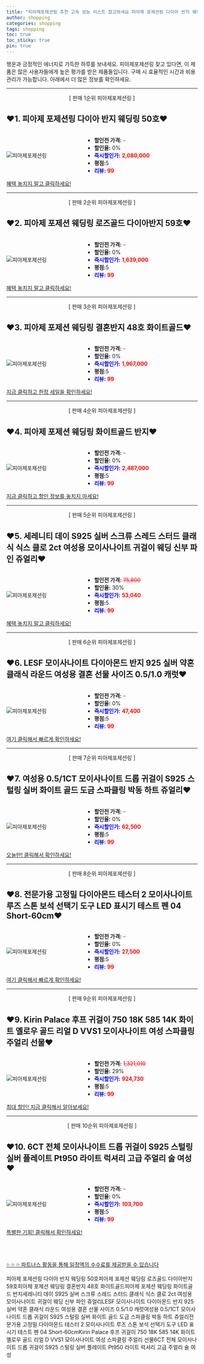```yaml
---
title: "피아제포제션링 추천 고속 성능 리스트 참고하세요 피아제 포제션링 다이아 반지 웨딩링"
author: shopping
categories: shopping
tags: shopping
toc: true
toc_sticky: true
pin: true
---
```

행운과 긍정적인 에너지로 가득한 하루를 보내세요. 피아제포제션링 찾고 있다면, 이 제품은 많은 사용자들에게 높은 평가를 받은 제품들입니다. 구매 시 효율적인 시간과 비용 관리가 가능합니다. 아래에서 더 많은 정보를 확인하세요.

---
<p class="toplist" style="margin: 0 auto; display: block; width: fit-content;">[ 판매 1순위 피아제포제션링 ]</p>

<h2><strong>❤️1. 피아제 포제션링 다이아 반지 웨딩링 50호❤️</strong></h2>

<div style="display: flex; align-items: center;">
    <div style="flex: 0.4;">
        <img src="https://thumbnail7.coupangcdn.com/thumbnails/remote/230x230ex/image/vendor_inventory/9ed9/dbe7bea7d03d363f493cd019b08b9e010545e2d5c77fcf617a4505cf28a8.jpg" alt="피아제포제션링" style="max-width: 100%;">
    </div>
    <div style="flex: 0.6; margin-left: 10px;">
        <ul>
            <li><strong>할인전 가격:</strong> <del style="color: red;">-</del></li>
            <li><strong>할인율:</strong> 0%</li>
            <li><span style='color:blue'><strong>즉시할인가:</strong></span> <span style='color:red'><strong>2,080,000</strong></span></li>
            <li><strong>평점:</strong>5</li>
            <li><span style='color:blue'><strong>리뷰:</strong></span> <span style='color:red'><strong>99</strong></span></li>
        </ul>
    </div>
</div>
<div class="center">
    <a href="https://selin100587001.github.io?lptag=AF9450613&subid=githubio&pageKey=8106301336&traceid=V0-153&itemId=22947297932&vendorItemId=89981602466" class="myButton">
        혜택 놓치지 말고 클릭하세요!
    </a>
</div>


---
<p class="toplist" style="margin: 0 auto; display: block; width: fit-content;">[ 판매 2순위 피아제포제션링 ]</p>

<h2><strong>❤️2. 피아제 포제션 웨딩링 로즈골드 다이아반지 59호❤️</strong></h2>

<div style="display: flex; align-items: center;">
    <div style="flex: 0.4;">
        <img src="https://thumbnail10.coupangcdn.com/thumbnails/remote/230x230ex/image/vendor_inventory/29f2/4ad7e83211e57b140a3f8659791b52bef603874f8483ba5dc9140e6ebd46.jpg" alt="피아제포제션링" style="max-width: 100%;">
    </div>
    <div style="flex: 0.6; margin-left: 10px;">
        <ul>
            <li><strong>할인전 가격:</strong> <del style="color: red;">-</del></li>
            <li><strong>할인율:</strong> 0%</li>
            <li><span style='color:blue'><strong>즉시할인가:</strong></span> <span style='color:red'><strong>1,639,000</strong></span></li>
            <li><strong>평점:</strong>5</li>
            <li><span style='color:blue'><strong>리뷰:</strong></span> <span style='color:red'><strong>99</strong></span></li>
        </ul>
    </div>
</div>
<div class="center">
    <a href="https://selin100587001.github.io?lptag=AF9450613&subid=githubio&pageKey=8201934481&traceid=V0-153&itemId=23514932122&vendorItemId=90541318694" class="myButton">
        혜택 놓치지 말고 클릭하세요!
    </a>
</div>


---
<p class="toplist" style="margin: 0 auto; display: block; width: fit-content;">[ 판매 3순위 피아제포제션링 ]</p>

<h2><strong>❤️3. 피아제 포제션 웨딩링 결혼반지 48호 화이트골드❤️</strong></h2>

<div style="display: flex; align-items: center;">
    <div style="flex: 0.4;">
        <img src="https://thumbnail7.coupangcdn.com/thumbnails/remote/230x230ex/image/vendor_inventory/38dd/3b39fc26580cb498b7b2c03f9c0b4d76fdf3bb7559289d7463ac446d4dcc.jpg" alt="피아제포제션링" style="max-width: 100%;">
    </div>
    <div style="flex: 0.6; margin-left: 10px;">
        <ul>
            <li><strong>할인전 가격:</strong> <del style="color: red;">-</del></li>
            <li><strong>할인율:</strong> 0%</li>
            <li><span style='color:blue'><strong>즉시할인가:</strong></span> <span style='color:red'><strong>1,967,000</strong></span></li>
            <li><strong>평점:</strong>5</li>
            <li><span style='color:blue'><strong>리뷰:</strong></span> <span style='color:red'><strong>99</strong></span></li>
        </ul>
    </div>
</div>
<div class="center">
    <a href="https://selin100587001.github.io?lptag=AF9450613&subid=githubio&pageKey=7723093002&traceid=V0-153&itemId=20732568711&vendorItemId=87803163516" class="myButton">
        지금 클릭하고 한정 세일을 확인하세요!
    </a>
</div>


---
<p class="toplist" style="margin: 0 auto; display: block; width: fit-content;">[ 판매 4순위 피아제포제션링 ]</p>

<h2><strong>❤️4. 피아제 포제션 웨딩링 화이트골드 반지❤️</strong></h2>

<div style="display: flex; align-items: center;">
    <div style="flex: 0.4;">
        <img src="https://thumbnail7.coupangcdn.com/thumbnails/remote/230x230ex/image/vendor_inventory/7916/3530c52ed4576cd22e0e62afd27fbba7801c2013eafbcacb8aac4577439b.jpg" alt="피아제포제션링" style="max-width: 100%;">
    </div>
    <div style="flex: 0.6; margin-left: 10px;">
        <ul>
            <li><strong>할인전 가격:</strong> <del style="color: red;">-</del></li>
            <li><strong>할인율:</strong> 0%</li>
            <li><span style='color:blue'><strong>즉시할인가:</strong></span> <span style='color:red'><strong>2,487,000</strong></span></li>
            <li><strong>평점:</strong>5</li>
            <li><span style='color:blue'><strong>리뷰:</strong></span> <span style='color:red'><strong>99</strong></span></li>
        </ul>
    </div>
</div>
<div class="center">
    <a href="https://selin100587001.github.io?lptag=AF9450613&subid=githubio&pageKey=6853432111&traceid=V0-153&itemId=16335963715&vendorItemId=83527878190" class="myButton">
        지금 클릭하고 할인 정보를 놓치지 마세요!
    </a>
</div>


---
<p class="toplist" style="margin: 0 auto; display: block; width: fit-content;">[ 판매 5순위 피아제포제션링 ]</p>

<h2><strong>❤️5. 세레니티 데이 S925 실버 스크류 스레드 스터드 클래식 식스 클로 2ct 여성용 모이사나이트 귀걸이 웨딩 신부 파인 쥬얼리❤️</strong></h2>

<div style="display: flex; align-items: center;">
    <div style="flex: 0.4;">
        <img src="https://thumbnail9.coupangcdn.com/thumbnails/remote/230x230ex/image/vendor_inventory/24ee/923b4afd6d42798c566e16f9f536d8c47052c2cde00e339c19dbefcafc79.jpg" alt="피아제포제션링" style="max-width: 100%;">
    </div>
    <div style="flex: 0.6; margin-left: 10px;">
        <ul>
            <li><strong>할인전 가격:</strong> <del style="color: red;">75,800</del></li>
            <li><strong>할인율:</strong> 30%</li>
            <li><span style='color:blue'><strong>즉시할인가:</strong></span> <span style='color:red'><strong>53,040</strong></span></li>
            <li><strong>평점:</strong>5</li>
            <li><span style='color:blue'><strong>리뷰:</strong></span> <span style='color:red'><strong>99</strong></span></li>
        </ul>
    </div>
</div>
<div class="center">
    <a href="https://selin100587001.github.io?lptag=AF9450613&subid=githubio&pageKey=7104051307&traceid=V0-153&itemId=17740936156&vendorItemId=85479140227" class="myButton">
        혜택 놓치지 말고 클릭하세요!
    </a>
</div>


---
<p class="toplist" style="margin: 0 auto; display: block; width: fit-content;">[ 판매 6순위 피아제포제션링 ]</p>

<h2><strong>❤️6. LESF 모이사나이트 다이아몬드 반지 925 실버 약혼 클래식 라운드 여성용 결혼 선물 사이즈 0.5/1.0 캐럿❤️</strong></h2>

<div style="display: flex; align-items: center;">
    <div style="flex: 0.4;">
        <img src="https://thumbnail10.coupangcdn.com/thumbnails/remote/230x230ex/image/vendor_inventory/b177/540d817adf8ba154521ae111a64429bb84b251f32c7ebdf602d61f71bdb3.png" alt="피아제포제션링" style="max-width: 100%;">
    </div>
    <div style="flex: 0.6; margin-left: 10px;">
        <ul>
            <li><strong>할인전 가격:</strong> <del style="color: red;">-</del></li>
            <li><strong>할인율:</strong> 0%</li>
            <li><span style='color:blue'><strong>즉시할인가:</strong></span> <span style='color:red'><strong>47,400</strong></span></li>
            <li><strong>평점:</strong>5</li>
            <li><span style='color:blue'><strong>리뷰:</strong></span> <span style='color:red'><strong>99</strong></span></li>
        </ul>
    </div>
</div>
<div class="center">
    <a href="https://selin100587001.github.io?lptag=AF9450613&subid=githubio&pageKey=6845443434&traceid=V0-153&itemId=16290250562&vendorItemId=83482717257" class="myButton">
        여기 클릭해서 빠르게 확인하세요!
    </a>
</div>


---
<p class="toplist" style="margin: 0 auto; display: block; width: fit-content;">[ 판매 7순위 피아제포제션링 ]</p>

<h2><strong>❤️7. 여성용 0.5/1CT 모이사나이트 드롭 귀걸이 S925 스털링 실버 화이트 골드 도금 스파클링 박동 하트 쥬얼리❤️</strong></h2>

<div style="display: flex; align-items: center;">
    <div style="flex: 0.4;">
        <img src="https://thumbnail7.coupangcdn.com/thumbnails/remote/230x230ex/image/vendor_inventory/1fff/bbf9e16228f8b81becd66c208f3cca6f5fb54f32512532d918416a417a4d.jpg" alt="피아제포제션링" style="max-width: 100%;">
    </div>
    <div style="flex: 0.6; margin-left: 10px;">
        <ul>
            <li><strong>할인전 가격:</strong> <del style="color: red;">-</del></li>
            <li><strong>할인율:</strong> 0%</li>
            <li><span style='color:blue'><strong>즉시할인가:</strong></span> <span style='color:red'><strong>62,500</strong></span></li>
            <li><strong>평점:</strong>5</li>
            <li><span style='color:blue'><strong>리뷰:</strong></span> <span style='color:red'><strong>99</strong></span></li>
        </ul>
    </div>
</div>
<div class="center">
    <a href="https://selin100587001.github.io?lptag=AF9450613&subid=githubio&pageKey=7104065508&traceid=V0-153&itemId=17741000803&vendorItemId=85006360252" class="myButton">
        오늘만! 클릭해서 확인하세요!
    </a>
</div>


---
<p class="toplist" style="margin: 0 auto; display: block; width: fit-content;">[ 판매 8순위 피아제포제션링 ]</p>

<h2><strong>❤️8. 전문가용 고정밀 다이아몬드 테스터 2 모이사나이트 루즈 스톤 보석 선택기 도구 LED 표시기 테스트 펜 04 Short-60cm❤️</strong></h2>

<div style="display: flex; align-items: center;">
    <div style="flex: 0.4;">
        <img src="https://thumbnail10.coupangcdn.com/thumbnails/remote/230x230ex/image/vendor_inventory/e9aa/23c0726be665e9770395768ca9cf4c62d751568c984d14b862efdd376ef2.jpg" alt="피아제포제션링" style="max-width: 100%;">
    </div>
    <div style="flex: 0.6; margin-left: 10px;">
        <ul>
            <li><strong>할인전 가격:</strong> <del style="color: red;">-</del></li>
            <li><strong>할인율:</strong> 0%</li>
            <li><span style='color:blue'><strong>즉시할인가:</strong></span> <span style='color:red'><strong>27,500</strong></span></li>
            <li><strong>평점:</strong>5</li>
            <li><span style='color:blue'><strong>리뷰:</strong></span> <span style='color:red'><strong>99</strong></span></li>
        </ul>
    </div>
</div>
<div class="center">
    <a href="https://selin100587001.github.io?lptag=AF9450613&subid=githubio&pageKey=7107731476&traceid=V0-153&itemId=17759414576&vendorItemId=85057439919" class="myButton">
        여기 클릭해서 빠르게 확인하세요!
    </a>
</div>


---
<p class="toplist" style="margin: 0 auto; display: block; width: fit-content;">[ 판매 9순위 피아제포제션링 ]</p>

<h2><strong>❤️9. Kirin Palace 후프 귀걸이 750 18K 585 14K 화이트 옐로우 골드 리얼 D VVS1 모이사나이트 여성 스파클링 주얼리 선물❤️</strong></h2>

<div style="display: flex; align-items: center;">
    <div style="flex: 0.4;">
        <img src="https://thumbnail9.coupangcdn.com/thumbnails/remote/230x230ex/image/vendor_inventory/1a4b/cce745654cf3c4087a7d8172736dc87b09e17b27862b4417c8ca15dee40a.jpg" alt="피아제포제션링" style="max-width: 100%;">
    </div>
    <div style="flex: 0.6; margin-left: 10px;">
        <ul>
            <li><strong>할인전 가격:</strong> <del style="color: red;">1,321,010</del></li>
            <li><strong>할인율:</strong> 29%</li>
            <li><span style='color:blue'><strong>즉시할인가:</strong></span> <span style='color:red'><strong>924,730</strong></span></li>
            <li><strong>평점:</strong>5</li>
            <li><span style='color:blue'><strong>리뷰:</strong></span> <span style='color:red'><strong>99</strong></span></li>
        </ul>
    </div>
</div>
<div class="center">
    <a href="https://selin100587001.github.io?lptag=AF9450613&subid=githubio&pageKey=7103903246&traceid=V0-153&itemId=17740074240&vendorItemId=87573780456" class="myButton">
        최대 할인! 지금 클릭해서 알아보세요!
    </a>
</div>


---
<p class="toplist" style="margin: 0 auto; display: block; width: fit-content;">[ 판매 10순위 피아제포제션링 ]</p>

<h2><strong>❤️10. 6CT 전체 모이사나이트 드롭 귀걸이 S925 스털링 실버 플레이트 Pt950 라이트 럭셔리 고급 주얼리 술 여성❤️</strong></h2>

<div style="display: flex; align-items: center;">
    <div style="flex: 0.4;">
        <img src="https://thumbnail6.coupangcdn.com/thumbnails/remote/230x230ex/image/vendor_inventory/eaa6/f8acc0f06bafd7bb4720e9d76fcb21902e2869a28e393c4de05b981ea047.jpg" alt="피아제포제션링" style="max-width: 100%;">
    </div>
    <div style="flex: 0.6; margin-left: 10px;">
        <ul>
            <li><strong>할인전 가격:</strong> <del style="color: red;">-</del></li>
            <li><strong>할인율:</strong> 0%</li>
            <li><span style='color:blue'><strong>즉시할인가:</strong></span> <span style='color:red'><strong>103,700</strong></span></li>
            <li><strong>평점:</strong>5</li>
            <li><span style='color:blue'><strong>리뷰:</strong></span> <span style='color:red'><strong>99</strong></span></li>
        </ul>
    </div>
</div>
<div class="center">
    <a href="https://selin100587001.github.io?lptag=AF9450613&subid=githubio&pageKey=7104021003&traceid=V0-153&itemId=17740828727&vendorItemId=85006363727" class="myButton">
        특별한 기회! 클릭해서 확인하세요!
    </a>
</div>

<br><br><br>[💦 💦 💦 파트너스 활동을 통해 일정액의 수수료를 제공받을 수 있습니다](https://link.coupang.com/a/bcpT2c)<br><br>피아제 포제션링 다이아 반지 웨딩링 50호피아제 포제션 웨딩링 로즈골드 다이아반지 59호피아제 포제션 웨딩링 결혼반지 48호 화이트골드피아제 포제션 웨딩링 화이트골드 반지세레니티 데이 S925 실버 스크류 스레드 스터드 클래식 식스 클로 2ct 여성용 모이사나이트 귀걸이 웨딩 신부 파인 쥬얼리LESF 모이사나이트 다이아몬드 반지 925 실버 약혼 클래식 라운드 여성용 결혼 선물 사이즈 0.5/1.0 캐럿여성용 0.5/1CT 모이사나이트 드롭 귀걸이 S925 스털링 실버 화이트 골드 도금 스파클링 박동 하트 쥬얼리전문가용 고정밀 다이아몬드 테스터 2 모이사나이트 루즈 스톤 보석 선택기 도구 LED 표시기 테스트 펜 04 Short-60cmKirin Palace 후프 귀걸이 750 18K 585 14K 화이트 옐로우 골드 리얼 D VVS1 모이사나이트 여성 스파클링 주얼리 선물6CT 전체 모이사나이트 드롭 귀걸이 S925 스털링 실버 플레이트 Pt950 라이트 럭셔리 고급 주얼리 술 여성